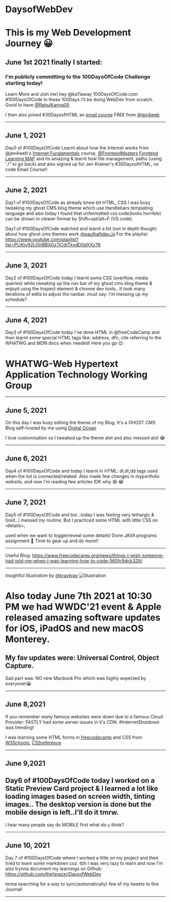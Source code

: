 # DaysofWebDev
# This is my Web Development Journey 😀

## June 1st 2021 finally I started:
### I'm publicly committing to the 100DaysOfCode Challenge starting today!
Learn More and Join me! hey @ka11away 100DaysOfCode.com
#100DaysOfCode
In these 100Days I'll be doing WebDev from scratch.
Good to have [@RahulKanna05](https://github.com/RahulKanna05)

I then also joined #30DaysofHTML an [email course](https://gumroad.com/l/30daysofhtml) FREE from [@jen4web](https://twitter.com/jen4web)

---
## June 1, 2021
Day0 of #100DaysOfCode Learnt about how the Internet works from
@jen4web's [Internet Fundamentals](https://internetfundamentals.com/watch) course, [@FrontendMasters](https://twitter.com/frontendmasters) [Forntend Learning MAP](https://frontendmasters.com/guides/learning-roadmap/) and
its amazing & learnt how file management, paths (using './" to go back)
and also signed up for Jen Kramer's #30DaysofHTML, no code Email
Course!!
___
## June 2, 2021
Day1 of #100DaysOfCode as already knew bit HTML, CSS I was busy
tweaking my ghost CMS blog theme which use Handlebars templating
language and also today I found that unformatted css code(looks
horrible) can be shown in clearer format by Shift+opt/alt+F (VS code).

Day1 of 
#100DaysOfCode watched and learnt a bit (not in depth though) about how ghost cms
themes work [@paulhalliday_io](https://twitter.com/paulhalliday_io)
For the playlist:
https://www.youtube.com/playlist?list=PLtKjv92L0ihBBXGz7iCdtTkvdD0dXXy78
___
## June 3, 2021
Day2 of #100DaysOfCode today I learnt some CSS (overflow, media
queries) while tweaking up the
nav bar of my ghost cms blog theme & enjoyd usng the Inspect element &
chrome dev tools..
It took many iterations of edits to adjust the navbar.
must say: I'm messing up my schedule?
___
## June 4, 2021
Day3 of #100DaysOfCode today I've done HTML in @freeCodeCamp and
then learnt some special HTML tags like:
address, dfn, cite referring to the WHATWG
and MDN docs when needed!
Here you go 😉:
# WHATWG-Web Hypertext Application Technology Working Group
___
## June 5, 2021
On this day I was busy editing the theme of my Blog.
It's a GHOST CMS Blog self-hosted by me using [Digital Ocean](https://www.digitalocean.com)

I love customisation so I tweaked up the theme alot and also messed alot 😂
___
## June 6, 2021
Day4 of #100DaysOfCode and today I learnt in HTML:
dl,dt,dd tags used when the list is connected/related. Also made
few changes in myportfolio website, and now I'm reading few articles IDK
why 😅 😂
___
## June 7, 2021
Day5 of #100DaysOfCode and boi…today I was feeling very lethargic &
tired…l messed my routine. But I practiced some HTML with little CSS on
‹details>, <summary> used when we want to toggle/reveal some details!
Done JAVA programs assignment
🥲 Time to gear up and do more!!
___
Useful Blog:
https://www.freecodecamp.org/news/things-i-wish-someone-had-told-me-when-i-was-learning-how-to-code-565fc9dcb329/

___
Insightful Illustration by [@kraykray](https://twitter.com/kraykray)
![Illustration](/assets/images/E3SHbKDVkAAApF8.jpeg)


# Also today June 7th 2021 at 10:30 PM we had WWDC'21 event & Apple released amazing software updates for iOS, iPadOS and new macOS Monterey.
## My fav updates were: Universal Control, Object Capture.
Sad part was: NO new Macbook Pro which was highly expected by everyone!😭
___

## June 8,2021
If you remember many famous websites were down due to a famous Cloud Provider: FASTLY had some server issues in it's CDN.
#InternetShutdown was trending!

I was learning some HTML forms in [freecodecamp](https://www.freecodecamp.com) and CSS from [W3Schools](https://www.w3schools.com), [CSSreference](https://cssreference.io)
___
## June 9,2021
Day6 of #100DaysOfCode today I worked on a Static Preview Card
project & I learned a lot like loading images based on screen width, tinting
images.. 
The desktop version is done but the mobile design is left..I'll do it
tmrw.
---
l hear many people say do MOBILE first what do u think?

___
## June 10, 2021
Day 7 of #100DaysOfCode where I worked a little on my project and then
tried to learn some markdown coz. tbh I was very lazy to learn and now
I'm also trynna document my learnings on Github:
https://github.com/thefarazxr/DaysofWebDev

Imma searching for a way to sync(automatically) few of my tweets to this Journal! 
___
